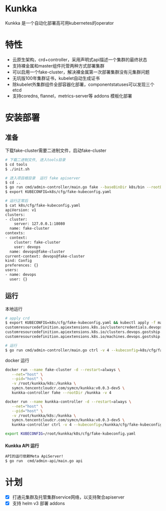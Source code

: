 # Kunkka

Kunkka 是一个自动化部署高可用kubernetes的operator

# 特性

- 云原生架构，crd+controller，采用声明式api描述一个集群的最终状态
- 支持裸金属和master组件托管两种方式部署集群
- 可以启用一个fake-cluster，解决裸金属第一次部署集群没有元集群问题
- 无坑版100年集群证书，kubelet自动生成证书
- 除kubelet外集群组件全部容器化部署，componentstatuses可以发现三个etcd
- 支持coredns, flannel，metrics-server等 addons 模板化部署

# 安装部署

## 准备

下载fake-cluster需要二进制文件，启动fake-cluster

```bash
# 下载二进制文件, 进入tools目录
$ cd tools
$ ./init.sh

# 进入项目根目录  运行 fake apiserver
$ cd ..
$ go run cmd/admin-controller/main.go fake --baseBinDir k8s/bin --rootDir k8s -v 4 
$ export KUBECONFIG=k8s/cfg/fake-kubeconfig.yaml

# 运行正常后
$ cat k8s/cfg/fake-kubeconfig.yaml
apiVersion: v1
clusters:
- cluster:
    server: 127.0.0.1:18080
  name: fake-cluster
contexts:
- context:
    cluster: fake-cluster
    user: devops
  name: devops@fake-cluster
current-context: devops@fake-cluster
kind: Config
preferences: {}
users:
- name: devops
  user: {}
```

## 运行

本地运行
```bash
# apply crd
$ export KUBECONFIG=k8s/cfg/fake-kubeconfig.yaml && kubectl apply -f manifests/crds/
customresourcedefinition.apiextensions.k8s.io/clustercredentials.devops.gostship.io created
customresourcedefinition.apiextensions.k8s.io/clusters.devops.gostship.io created
customresourcedefinition.apiextensions.k8s.io/machines.devops.gostship.io created

# 运行
$ go run cmd/admin-controller/main.go ctrl -v 4 --kubeconfig=k8s/cfg/fake-kubeconfig.yaml
```
docker 运行
```bash
docker run --name fake-cluster -d --restart=always \
   --net="host" \
   --pid="host" \
   -v /root/kunkka/k8s:/kunkka \
   symcn.tencentcloudcr.com/symcn/kunkka:v0.0.3-dev5 \
   kunkka-controller fake --rootDir /kunkka -v 4

docker run --name kunkka-controller -d --restart=always \
   --net="host" \
   --pid="host" \
   -v /root/kunkka/k8s:/kunkka \
   symcn.tencentcloudcr.com/symcn/kunkka:v0.0.3-dev5 \
   kunkka-controller ctrl -v 4 --kubeconfig=/kunkka/cfg/fake-kubeconfig.yaml

export KUBECONFIG=/root/kunkka/k8s/cfg/fake-kubeconfig.yaml
```

#### Kunkka API 运行
```bash
API的运行依赖Meta ApiServer!
$ go run  cmd/admin-api/main.go api
```

# 计划

- [x]  打通元集群及托管集群service网络，以支持聚合apiserver
- [x]  支持 helm v3 部署 addons